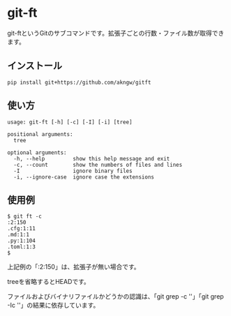 # git-ft

git-ftというGitのサブコマンドです。拡張子ごとの行数・ファイル数が取得できます。

## インストール

```
pip install git+https://github.com/akngw/gitft
```

## 使い方

```
usage: git-ft [-h] [-c] [-I] [-i] [tree]

positional arguments:
  tree

optional arguments:
  -h, --help         show this help message and exit
  -c, --count        show the numbers of files and lines
  -I                 ignore binary files
  -i, --ignore-case  ignore case the extensions
```

## 使用例

```
$ git ft -c
:2:150
.cfg:1:11
.md:1:1
.py:1:104
.toml:1:3
$
```
上記例の「:2:150」は、拡張子が無い場合です。

treeを省略するとHEADです。

ファイルおよびバイナリファイルかどうかの認識は、「git grep -c ''」「git grep -Ic ''」の結果に依存しています。
